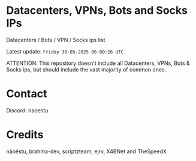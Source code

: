 # Datacenters, VPNs, Bots and Socks IPs
 
Datacenters / Bots / VPN / Socks ips list

Latest update: `Friday 30-05-2025 06:00:26 UTC` 

ATTENTION: This repository doesn't include all Datacenters, VPNs, Bots & Socks ips, 
but should include the vast majority of common ones.

# Contact
Discord: naoestu

# Credits
nãoéstu, brahma-dev, scriptzteam, ejrv, X4BNet and TheSpeedX
